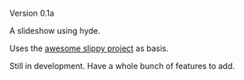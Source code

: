 Version 0.1a


A slideshow using hyde.

Uses the [awesome slippy project][slippy] as basis.

Still in development. Have a whole bunch of features to add.

[slippy]: https://github.com/Seldaek/slippy